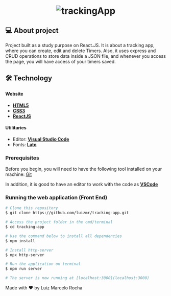 <h1 align="center">
    <img alt="trackingApp" title="#trackingApp" src="./assets/gif1.gif" />
</h1>

## 💻 About project

Project built as a study purpose on React.JS. It is about a tracking app, where you can create, edit and delete Timers. Also, it uses express and CRUD operations to store data inside a JSON file, and whenever you access the page, you will have access of your timers saved.

## 🛠 Technology

#### **Website**

-   **[HTML5](https://developer.mozilla.org/pt-BR/docs/Web/HTML/HTML5)**
-   **[CSS3](https://www.w3schools.com/css/)**
-   **[ReactJS](https://pt-br.reactjs.org/)**

#### **Utilitaries**

-   Editor: **[Visual Studio Code](https://code.visualstudio.com/)**
-   Fonts: **[Lato](https://fonts.google.com/specimen/Lato)**

### Prerequisites

Before you begin, you will need to have the following tool installed on your machine:
[Git](https://git-scm.com)

In addition, it is good to have an editor to work with the code as **[VSCode](https://code.visualstudio.com/)**

### Running the web application (Front End)

```bash
# Clone this repository
$ git clone https://github.com/luizmr/tracking-app.git

# Access the project folder in the cmd/terminal
$ cd tracking-app

# Use the command below to install all dependencies
$ npm install

# Install http-server
$ npx http-server

# Run the application on terminal
$ npm run server

# The server is now running at [localhost:3000](localhost:3000)
```

Made with ❤️ by Luiz Marcelo Rocha
